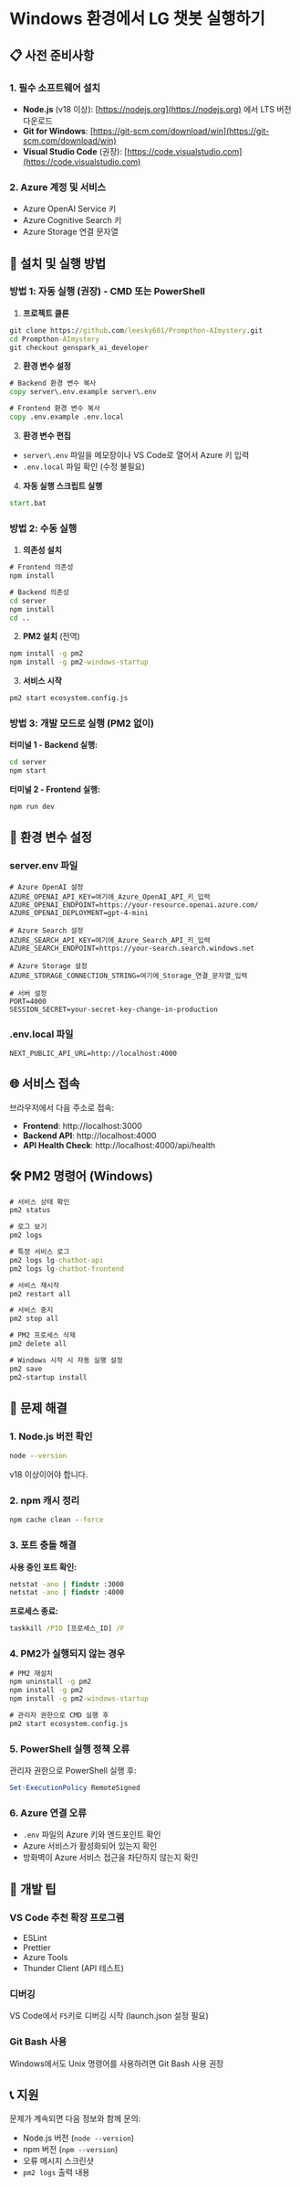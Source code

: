 # Windows 환경에서 LG 챗봇 실행하기

## 📋 사전 준비사항

### 1. 필수 소프트웨어 설치
- **Node.js** (v18 이상): [https://nodejs.org](https://nodejs.org) 에서 LTS 버전 다운로드
- **Git for Windows**: [https://git-scm.com/download/win](https://git-scm.com/download/win)
- **Visual Studio Code** (권장): [https://code.visualstudio.com](https://code.visualstudio.com)

### 2. Azure 계정 및 서비스
- Azure OpenAI Service 키
- Azure Cognitive Search 키
- Azure Storage 연결 문자열

## 🚀 설치 및 실행 방법

### 방법 1: 자동 실행 (권장) - CMD 또는 PowerShell

1. **프로젝트 클론**
```cmd
git clone https://github.com/leesky601/Prompthon-AImystery.git
cd Prompthon-AImystery
git checkout genspark_ai_developer
```

2. **환경 변수 설정**
```cmd
# Backend 환경 변수 복사
copy server\.env.example server\.env

# Frontend 환경 변수 복사  
copy .env.example .env.local
```

3. **환경 변수 편집**
- `server\.env` 파일을 메모장이나 VS Code로 열어서 Azure 키 입력
- `.env.local` 파일 확인 (수정 불필요)

4. **자동 실행 스크립트 실행**
```cmd
start.bat
```

### 방법 2: 수동 실행

1. **의존성 설치**
```cmd
# Frontend 의존성
npm install

# Backend 의존성
cd server
npm install
cd ..
```

2. **PM2 설치** (전역)
```cmd
npm install -g pm2
npm install -g pm2-windows-startup
```

3. **서비스 시작**
```cmd
pm2 start ecosystem.config.js
```

### 방법 3: 개발 모드로 실행 (PM2 없이)

**터미널 1 - Backend 실행:**
```cmd
cd server
npm start
```

**터미널 2 - Frontend 실행:**
```cmd
npm run dev
```

## 📁 환경 변수 설정

### server\.env 파일
```env
# Azure OpenAI 설정
AZURE_OPENAI_API_KEY=여기에_Azure_OpenAI_API_키_입력
AZURE_OPENAI_ENDPOINT=https://your-resource.openai.azure.com/
AZURE_OPENAI_DEPLOYMENT=gpt-4-mini

# Azure Search 설정
AZURE_SEARCH_API_KEY=여기에_Azure_Search_API_키_입력
AZURE_SEARCH_ENDPOINT=https://your-search.search.windows.net

# Azure Storage 설정
AZURE_STORAGE_CONNECTION_STRING=여기에_Storage_연결_문자열_입력

# 서버 설정
PORT=4000
SESSION_SECRET=your-secret-key-change-in-production
```

### .env.local 파일
```env
NEXT_PUBLIC_API_URL=http://localhost:4000
```

## 🌐 서비스 접속

브라우저에서 다음 주소로 접속:
- **Frontend**: http://localhost:3000
- **Backend API**: http://localhost:4000
- **API Health Check**: http://localhost:4000/api/health

## 🛠 PM2 명령어 (Windows)

```cmd
# 서비스 상태 확인
pm2 status

# 로그 보기
pm2 logs

# 특정 서비스 로그
pm2 logs lg-chatbot-api
pm2 logs lg-chatbot-frontend

# 서비스 재시작
pm2 restart all

# 서비스 중지
pm2 stop all

# PM2 프로세스 삭제
pm2 delete all

# Windows 시작 시 자동 실행 설정
pm2 save
pm2-startup install
```

## 🚨 문제 해결

### 1. Node.js 버전 확인
```cmd
node --version
```
v18 이상이어야 합니다.

### 2. npm 캐시 정리
```cmd
npm cache clean --force
```

### 3. 포트 충돌 해결

**사용 중인 포트 확인:**
```cmd
netstat -ano | findstr :3000
netstat -ano | findstr :4000
```

**프로세스 종료:**
```cmd
taskkill /PID [프로세스_ID] /F
```

### 4. PM2가 실행되지 않는 경우
```cmd
# PM2 재설치
npm uninstall -g pm2
npm install -g pm2
npm install -g pm2-windows-startup

# 관리자 권한으로 CMD 실행 후
pm2 start ecosystem.config.js
```

### 5. PowerShell 실행 정책 오류
관리자 권한으로 PowerShell 실행 후:
```powershell
Set-ExecutionPolicy RemoteSigned
```

### 6. Azure 연결 오류
- `.env` 파일의 Azure 키와 엔드포인트 확인
- Azure 서비스가 활성화되어 있는지 확인
- 방화벽이 Azure 서비스 접근을 차단하지 않는지 확인

## 📝 개발 팁

### VS Code 추천 확장 프로그램
- ESLint
- Prettier
- Azure Tools
- Thunder Client (API 테스트)

### 디버깅
VS Code에서 `F5`키로 디버깅 시작 (launch.json 설정 필요)

### Git Bash 사용
Windows에서도 Unix 명령어를 사용하려면 Git Bash 사용 권장

## 📞 지원

문제가 계속되면 다음 정보와 함께 문의:
- Node.js 버전 (`node --version`)
- npm 버전 (`npm --version`)
- 오류 메시지 스크린샷
- `pm2 logs` 출력 내용